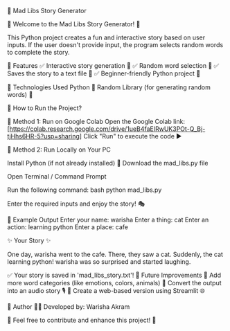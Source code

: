 📜 Mad Libs Story Generator

🎉 Welcome to the Mad Libs Story Generator! 🎉

This Python project creates a fun and interactive story based on user inputs. If the user doesn't provide input, the program selects random words to complete the story.

📌 Features
✅ Interactive story generation 📝
✅ Random word selection 🎲
✅ Saves the story to a text file 💾
✅ Beginner-friendly Python project 🐍

📌 Technologies Used
Python 🐍
Random Library (for generating random words) 🎲

📌 How to Run the Project?

🔹 Method 1: Run on Google Colab
Open the Google Colab link: [https://colab.research.google.com/drive/1ueB4faEIRwUK3POt-Q_Bj-tjHhs6HR-5?usp=sharing]
Click "Run" to execute the code ▶️

🔹 Method 2: Run Locally on Your PC

Install Python (if not already installed) 🔧
Download the mad_libs.py file

Open Terminal / Command Prompt

Run the following command:
bash
python mad_libs.py

Enter the required inputs and enjoy the story! 🎭

📌 Example Output
Enter your name: warisha
Enter a thing: cat
Enter an action: learning python
Enter a place: cafe

✨ Your Story ✨

One day, warisha went to the cafe.
There, they saw a cat. Suddenly, the cat learning python!
warisha was so surprised and started laughing.

✅ Your story is saved in 'mad_libs_story.txt'!
📌 Future Improvements
🚀 Add more word categories (like emotions, colors, animals)
🚀 Convert the output into an audio story 🎙️
🚀 Create a web-based version using Streamlit 🌐

📌 Author
👩‍💻 Developed by: Warisha Akram

📢 Feel free to contribute and enhance this project! 🤝
